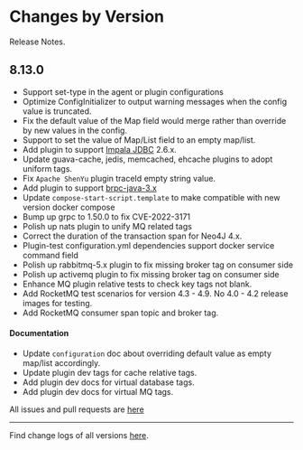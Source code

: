 Changes by Version
==================
Release Notes.

8.13.0
------------------

* Support set-type in the agent or plugin configurations
* Optimize ConfigInitializer to output warning messages when the config value is truncated.
* Fix the default value of the Map field would merge rather than override by new values in the config.
* Support to set the value of Map/List field to an empty map/list.
* Add plugin to support [Impala JDBC](https://www.cloudera.com/downloads/connectors/impala/jdbc/2-6-29.html) 2.6.x.
* Update guava-cache, jedis, memcached, ehcache plugins to adopt uniform tags.
* Fix `Apache ShenYu` plugin traceId empty string value. 
* Add plugin to support [brpc-java-3.x](https://github.com/baidu/starlight/tree/brpc-java-v3)
* Update `compose-start-script.template` to make compatible with new version docker compose
* Bump up grpc to 1.50.0 to fix CVE-2022-3171
* Polish up nats plugin to unify MQ related tags  
* Correct the duration of the transaction span for Neo4J 4.x.
* Plugin-test configuration.yml dependencies support docker service command field
* Polish up rabbitmq-5.x plugin to fix missing broker tag on consumer side
* Polish up activemq plugin to fix missing broker tag on consumer side
* Enhance MQ plugin relative tests to check key tags not blank.
* Add RocketMQ test scenarios for version 4.3 - 4.9. No 4.0 - 4.2 release images for testing.
* Add RocketMQ consumer span topic and broker tag.

#### Documentation

* Update `configuration` doc about overriding default value as empty map/list accordingly.
* Update plugin dev tags for cache relative tags.
* Add plugin dev docs for virtual database tags.
* Add plugin dev docs for virtual MQ tags.

All issues and pull requests are [here](https://github.com/apache/skywalking/milestone/150?closed=1)

------------------
Find change logs of all versions [here](changes).

